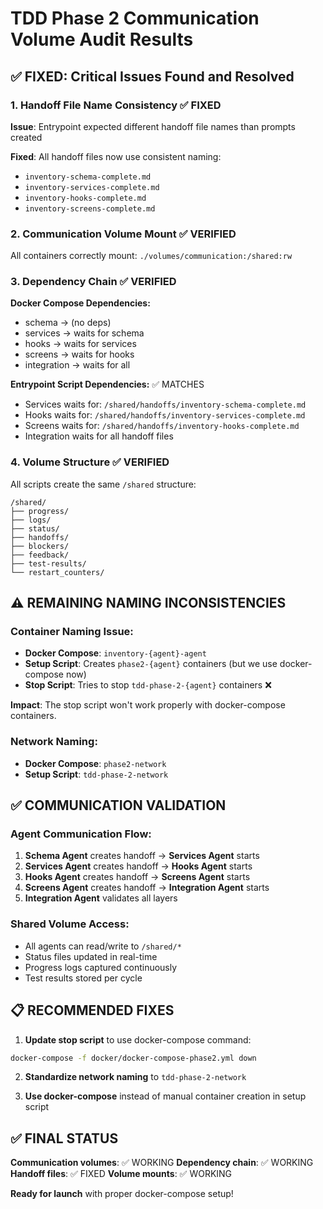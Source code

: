 # TDD Phase 2 Communication Volume Audit Results

## ✅ FIXED: Critical Issues Found and Resolved

### 1. **Handoff File Name Consistency** ✅ FIXED
**Issue**: Entrypoint expected different handoff file names than prompts created

**Fixed**: All handoff files now use consistent naming:
- `inventory-schema-complete.md`
- `inventory-services-complete.md` 
- `inventory-hooks-complete.md`
- `inventory-screens-complete.md`

### 2. **Communication Volume Mount** ✅ VERIFIED
All containers correctly mount: `./volumes/communication:/shared:rw`

### 3. **Dependency Chain** ✅ VERIFIED
**Docker Compose Dependencies:**
- schema → (no deps)
- services → waits for schema
- hooks → waits for services  
- screens → waits for hooks
- integration → waits for all

**Entrypoint Script Dependencies:** ✅ MATCHES
- Services waits for: `/shared/handoffs/inventory-schema-complete.md`
- Hooks waits for: `/shared/handoffs/inventory-services-complete.md`
- Screens waits for: `/shared/handoffs/inventory-hooks-complete.md`
- Integration waits for all handoff files

### 4. **Volume Structure** ✅ VERIFIED
All scripts create the same `/shared` structure:
```
/shared/
├── progress/
├── logs/ 
├── status/
├── handoffs/
├── blockers/
├── feedback/
├── test-results/
└── restart_counters/
```

## ⚠️ REMAINING NAMING INCONSISTENCIES

### Container Naming Issue:
- **Docker Compose**: `inventory-{agent}-agent`
- **Setup Script**: Creates `phase2-{agent}` containers (but we use docker-compose now)
- **Stop Script**: Tries to stop `tdd-phase-2-{agent}` containers ❌

**Impact**: The stop script won't work properly with docker-compose containers.

### Network Naming:
- **Docker Compose**: `phase2-network`
- **Setup Script**: `tdd-phase-2-network` 

## ✅ COMMUNICATION VALIDATION

### Agent Communication Flow:
1. **Schema Agent** creates handoff → **Services Agent** starts
2. **Services Agent** creates handoff → **Hooks Agent** starts  
3. **Hooks Agent** creates handoff → **Screens Agent** starts
4. **Screens Agent** creates handoff → **Integration Agent** starts
5. **Integration Agent** validates all layers

### Shared Volume Access:
- All agents can read/write to `/shared/*`
- Status files updated in real-time
- Progress logs captured continuously
- Test results stored per cycle

## 📋 RECOMMENDED FIXES

1. **Update stop script** to use docker-compose command:
```bash
docker-compose -f docker/docker-compose-phase2.yml down
```

2. **Standardize network naming** to `tdd-phase-2-network`

3. **Use docker-compose** instead of manual container creation in setup script

## ✅ FINAL STATUS

**Communication volumes**: ✅ WORKING
**Dependency chain**: ✅ WORKING  
**Handoff files**: ✅ FIXED
**Volume mounts**: ✅ WORKING

**Ready for launch** with proper docker-compose setup!